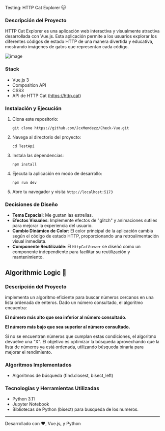 

Testing: HTTP Cat Explorer 🐱

### Descripción del Proyecto

HTTP Cat Explorer es una aplicación web interactiva y visualmente atractiva desarrollada con Vue.js. Esta aplicación permite a los usuarios explorar los diferentes códigos de estado HTTP de una manera divertida y educativa, mostrando imágenes de gatos que representan cada código.

![image](https://github.com/user-attachments/assets/58eaebde-ebef-44a3-bbd6-8645bdf683a2)

### Stack

- Vue.js 3
- Composition API
- CSS3
- API de HTTP Cat (https://http.cat)

### Instalación y Ejecución

1. Clona este repositorio:
   ```
   git clone https://github.com/JcxMendezz/Check-Vue.git
   ```

2. Navega al directorio del proyecto:
   ```
   cd TestApi
   ```

3. Instala las dependencias:
   ```
   npm install
   ```

4. Ejecuta la aplicación en modo de desarrollo:
   ```
   npm run dev
   ```

5. Abre tu navegador y visita `http://localhost:5173`

### Decisiones de Diseño

- **Tema Espacial**: Me gustan las estrellas.
- **Efectos Visuales**: Implemente efectos de "glitch" y animaciones sutiles para mejorar la experiencia del usuario.
- **Cambio Dinámico de Color**: El color principal de la aplicación cambia según el código de estado HTTP, proporcionando una retroalimentación visual inmediata.
- **Componente Reutilizable**: El `HttpCatViewer` se diseñó como un componente independiente para facilitar su reutilización y mantenimiento.

## Algorithmic Logic 🐍

### Descripción del Proyecto
implementa un algoritmo eficiente para buscar números cercanos en una lista ordenada de enteros. Dado un número consultado, el algoritmo encuentra:

**El número más alto que sea inferior al número consultado.**

**El número más bajo que sea superior al número consultado.**

Si no se encuentran números que cumplan estas condiciones, el algoritmo devuelve una "X". El objetivo es optimizar la búsqueda aprovechando que la lista de números ya está ordenada, utilizando búsqueda binaria para mejorar el rendimiento.

### Algoritmos Implementados

- Algoritmos de búsqueda (find.closest, bisect_left)
  
  
### Tecnologías y Herramientas Utilizadas

- Python 3.11
- Jupyter Notebook
- Bibliotecas de Python (bisect) para busqueda de los numeros.



---

Desarrollado con ❤️, Vue.js, y Python
